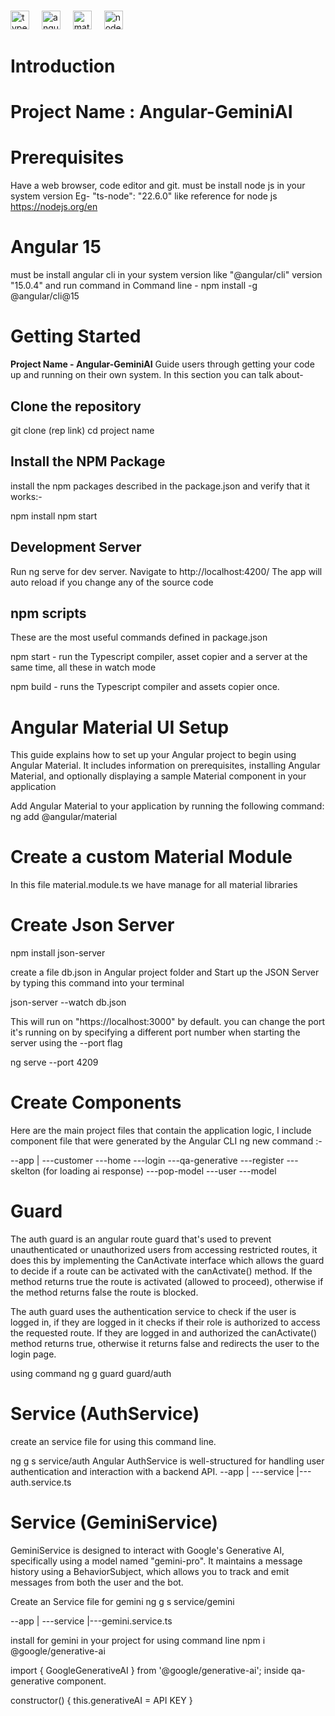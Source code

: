 ###

<div align="left">
  <img src="https://cdn.jsdelivr.net/gh/devicons/devicon/icons/typescript/typescript-original.svg" height="30" alt="typescript logo"  />
  <img width="12" />
  <img src="https://cdn.jsdelivr.net/gh/devicons/devicon/icons/angularjs/angularjs-original.svg" height="30" alt="angularjs logo"  />
  <img width="12" />
  <img src="https://cdn.jsdelivr.net/gh/devicons/devicon/icons/materialui/materialui-original.svg" height="30" alt="materialui logo"  />
  <img width="12" />
  <img src="https://cdn.jsdelivr.net/gh/devicons/devicon/icons/nodejs/nodejs-original.svg" height="30" alt="nodejs logo"  />
</div>

###
# Introduction

# Project Name : Angular-GeminiAI

# Prerequisites

Have  a web browser, code editor and git.
must be install node js in your system version Eg- "ts-node": "22.6.0"
like reference for node js https://nodejs.org/en


# Angular 15 

must be install angular cli in your system version like "@angular/cli" version "15.0.4"
and run command in Command line - npm install -g @angular/cli@15


# Getting Started
**Project Name - Angular-GeminiAI**
Guide users through getting your code up and running on their own system. In this section you can talk about-

## Clone the repository

git clone (rep link)
cd project name

## Install the NPM Package 
install the npm packages described in the package.json and verify that it works:-

npm install
npm start

## Development Server

Run ng serve for dev server. Navigate to http://localhost:4200/ The app will auto reload if you change any 
of the source code

## npm scripts

These are the most useful commands defined in package.json

npm start - run the Typescript compiler, asset copier and a server at the same time, all these in watch mode

npm build - runs the Typescript compiler and assets copier once.


# Angular Material UI Setup
This guide explains how to set up your Angular project to begin using Angular Material. It includes information on prerequisites, installing Angular Material, and optionally displaying a sample Material component in your application

Add Angular Material to your application by running the following command:
ng add @angular/material


# Create a custom Material Module
In this file material.module.ts we have manage for all material libraries




# Create Json Server 

npm install json-server

create a file db.json in Angular project folder
and Start up the JSON Server by typing this command into your terminal

json-server --watch db.json

This will run on "https://localhost:3000" by default.
you can change the port it's running on by specifying a different port number when starting the server using the --port flag

ng serve --port 4209

# Create Components

Here are the main project files that contain the application logic, I include component file that were generated by the Angular CLI ng new command :- 

--app
    |
    ---customer
    ---home
    ---login
    ---qa-generative
    ---register
    ---skelton (for loading ai response)
    ---pop-model
    ---user
    ---model

# Guard
The auth guard is an angular route guard that's used to prevent unauthenticated or unauthorized users from accessing restricted routes, it does this by implementing the CanActivate interface which allows the guard to decide if a route can be activated with the canActivate() method. If the method returns true the route is activated (allowed to proceed), otherwise if the method returns false the route is blocked.

The auth guard uses the authentication service to check if the user is logged in, if they are logged in it checks if their role is authorized to access the requested route. If they are logged in and authorized the canActivate() method returns true, otherwise it returns false and redirects the user to the login page.

using command 
 ng g guard guard/auth

# Service (AuthService)
create an service file for using this command line.

ng g s service/auth
Angular AuthService is well-structured for handling user authentication and interaction with a backend API.
--app
    |
    ---service
        |---auth.service.ts

# Service (GeminiService)
GeminiService is designed to interact with Google's Generative AI, specifically using a model named "gemini-pro". It maintains a message history using a BehaviorSubject, which allows you to track and emit messages from both the user and the bot. 

Create an Service file for gemini 
ng g s service/gemini

--app
    |
    ---service
        |---gemini.service.ts

install for gemini in your project for using command line
npm i @google/generative-ai

import { GoogleGenerativeAI } from '@google/generative-ai'; inside qa-generative component.

constructor() { this.generativeAI = API KEY }
